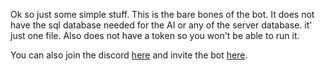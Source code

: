 Ok so just some simple stuff. This is the bare bones of the bot. It does not have the sql database needed for the AI or any of the server database. it' just one file. Also does not have a token so you won't be able to run it.

You can also join the discord [here](https://discord.gg/2WaddNnuHh) and invite the bot [here](https://discord.com/api/oauth2/authorize?client_id=758912539836547132&permissions=3324992&scope=bot).
